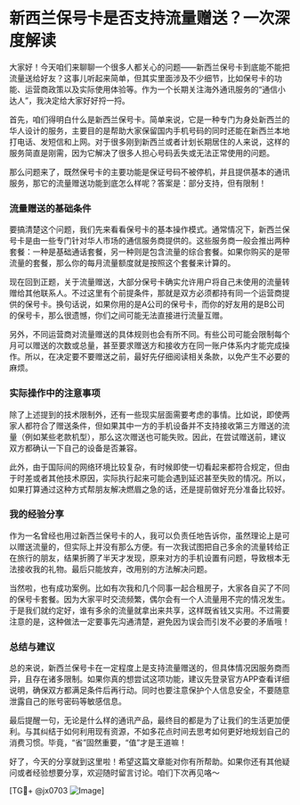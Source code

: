 # 新西兰保号卡是否支持流量赠送？一次深度解读

大家好！今天咱们来聊聊一个很多人都关心的问题——新西兰保号卡到底能不能把流量送给好友？这事儿听起来简单，但其实里面涉及不少细节，比如保号卡的功能、运营商政策以及实际使用体验等。作为一个长期关注海外通讯服务的“通信小达人”，我决定给大家好好捋一捋。

首先，咱们得明白什么是新西兰保号卡。简单来说，它是一种专门为身处新西兰的华人设计的服务，主要目的是帮助大家保留国内手机号码的同时还能在新西兰本地打电话、发短信和上网。对于很多刚到新西兰或者计划长期居住的人来说，这样的服务简直是刚需，因为它解决了很多人担心号码丢失或无法正常使用的问题。

那么问题来了，既然保号卡的主要功能是保证号码不被停机，并且提供基本的通讯服务，那它的流量赠送功能到底怎么样呢？答案是：部分支持，但有限制！

### 流量赠送的基础条件

要搞清楚这个问题，我们先来看看保号卡的基本操作模式。通常情况下，新西兰保号卡是由一些专门针对华人市场的通信服务商提供的。这些服务商一般会推出两种套餐：一种是基础通话套餐，另一种则是包含流量的综合套餐。如果你购买的是带流量的套餐，那么你的每月流量额度就是按照这个套餐来计算的。

现在回到正题，关于流量赠送，大部分保号卡确实允许用户将自己未使用的流量转赠给其他联系人。不过这里有个前提条件，那就是双方必须都持有同一个运营商提供的保号卡。换句话说，如果你用的是A公司的保号卡，而你的好友用的是B公司的保号卡，那么很遗憾，你们之间可能无法直接进行流量互赠。

另外，不同运营商对流量赠送的具体规则也会有所不同。有些公司可能会限制每个月可以赠送的次数或总量，甚至要求赠送方和接收方在同一账户体系内才能完成操作。所以，在决定要不要赠送之前，最好先仔细阅读相关条款，以免产生不必要的麻烦。

### 实际操作中的注意事项

除了上述提到的技术限制外，还有一些现实层面需要考虑的事情。比如说，即使两家人都符合了赠送条件，但如果其中一方的手机设备并不支持接收第三方赠送的流量（例如某些老款机型），那么这次赠送也可能失败。因此，在尝试赠送前，建议双方都确认一下自己的设备是否兼容。

此外，由于国际间的网络环境比较复杂，有时候即使一切看起来都符合规定，但由于时差或者其他技术原因，实际执行起来可能会遇到延迟甚至失败的情况。所以，如果打算通过这种方式帮朋友解决燃眉之急的话，还是提前做好充分准备比较好。

### 我的经验分享

作为一名曾经也用过新西兰保号卡的人，我可以负责任地告诉你，虽然理论上是可以赠送流量的，但实际上并没有那么方便。有一次我试图把自己多余的流量转给正在旅行的朋友，结果折腾了半天才发现，原来对方的手机设置有问题，导致根本无法接收我的礼物。最后只能放弃，改用别的方法解决问题。

当然啦，也有成功案例。比如有次我和几个同事一起合租房子，大家各自买了不同的保号卡套餐。因为大家平时交流频繁，偶尔会有一个人流量用不完的情况发生。于是我们就约定好，谁有多余的流量就拿出来共享，这样既省钱又实用。不过需要注意的是，这种做法一定要事先沟通清楚，避免因为误会而引发不必要的矛盾哦！

### 总结与建议

总的来说，新西兰保号卡在一定程度上是支持流量赠送的，但具体情况因服务商而异，且存在诸多限制。如果你真的想尝试这项功能，建议先登录官方APP查看详细说明，确保双方都满足条件后再行动。同时也要注意保护个人信息安全，不要随意泄露自己的账号密码等敏感信息。

最后提醒一句，无论是什么样的通讯产品，最终目的都是为了让我们的生活更加便利。与其纠结于如何利用现有资源，不如多花点时间去思考如何更好地规划自己的消费习惯。毕竟，“省”固然重要，“值”才是王道嘛！

好了，今天的分享就到这里啦！希望这篇文章能对你有所帮助。如果你还有其他疑问或者经验想要分享，欢迎随时留言讨论。咱们下次再见咯～

[TG💪+ @jx0703 ![Image](https://github.com/user-attachments/assets/dbca1d08-cadb-493c-b0ec-ad6f7a83f270)]